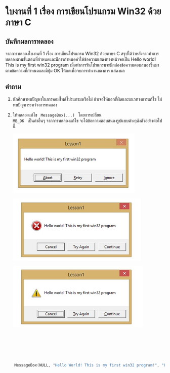 # ใบงานที่ 1 เรื่อง การเขียนโปรแกรม Win32 ด้วยภาษา C

## บันทึกผลการทดลอง
   จากการทดลองใบงานที่ 1 เรื่อง การเขียนโปรแกรม Win32 ด้วยภาษา C สรุปได้ว่าหลังจากทำการทดลองตามขั้นตอนที่กำหนดและมีการกำหนดค่าให้ข้อความแสดงทางหน้าจอเป็น
   Hello world! This is my first win32 program เมื่อทำการรันโปรแกรมจะมีกล่องข้อความตอบสนองขึ้นมาตามข้อความที่กำหนดและมีปุ่ม OK ให้กดเพื่อจบการทำงานของการ    แสดงผล

## คำถาม 
1. นักศึกษาพบปัญหาในการคอมไพล์โปรแกรมหรือไม่ ถ้าเจอให้บอกที่ผิดและแนวทางการแก้ไข
   ไม่พบปัญหาระหว่างการทดลอง
2. ให้ทดลองแก้ไข <code> MessageBox(...) </code> โดยการเปลี่ยน <code> MB_OK </code> เป็นค่าอื่นๆ
   จากการทดลองแก้ไข จะได้ข้อความตอบสนองรูปแบบต่างๆดังตัวอย่างต่อไปนี้
   
   ![](https://github.com/NATAKORNCHA/LAB-01/blob/master/imgs/m2.1.jpg)
   
   ![](https://github.com/NATAKORNCHA/LAB-01/blob/master/imgs/m2.2.jpg)
   
   ![](https://github.com/NATAKORNCHA/LAB-01/blob/master/imgs/m2.3.jpg)
   
   ![]()
   
   ![]()
   
   ![]()
```c 
 	MessageBox(NULL, "Hello World! This is my first win32 program!", "Lesson1", MB_OK);
```
				
